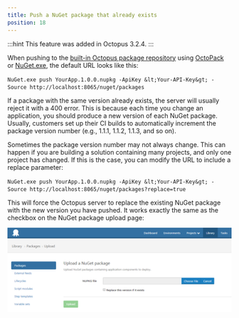 ```yaml
---
title: Push a NuGet package that already exists
position: 18
---
```



:::hint
This feature was added in Octopus 3.2.4.
:::





When pushing to the [built-in Octopus package repository](/docs/packaging-applications/package-repositories.md) using [OctoPack](/docs/packaging-applications/nuget-packages/using-octopack.md) or [NuGet.exe](/docs/packaging-applications/nuget-packages/using-nuget.exe.md), the default URL looks like this:





`NuGet.exe push YourApp.1.0.0.nupkg -ApiKey &lt;Your-API-Key&gt; -Source http://localhost:8065/nuget/packages`


If a package with the same version already exists, the server will usually reject it with a 400 error. This is because each time you change an application, you should produce a new version of each NuGet package. Usually, customers set up their CI builds to automatically increment the package version number (e.g., 1.1.1, 1.1.2, 1.1.3, and so on).


Sometimes the package version number may not always change. This can happen if you are building a solution containing many projects, and only one project has changed. If this is the case, you can modify the URL to include a replace parameter:


`NuGet.exe push YourApp.1.0.0.nupkg -ApiKey &lt;Your-API-Key&gt; -Source http://localhost:8065/nuget/packages?replace=true`



This will force the Octopus server to replace the existing NuGet package with the new version you have pushed. It works exactly the same as the checkbox on the NuGet package upload page:

![](/docs/images/3049103/3278483.png)
